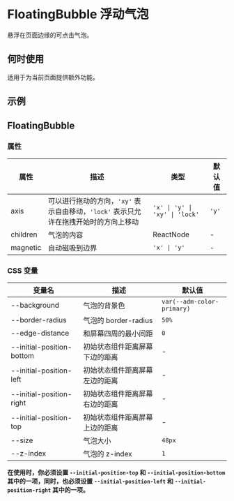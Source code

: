 # FloatingBubble 浮动气泡 <Experimental></Experimental>

悬浮在页面边缘的可点击气泡。

## 何时使用

适用于为当前页面提供额外功能。

## 示例

<code src="./demos/demo1.tsx"></code>

<code src="./demos/demo2.tsx"></code>

<code src="./demos/demo3.tsx"></code>

## FloatingBubble

### 属性

| 属性     | 描述                                                                                 | 类型                           | 默认值 |
| -------- | ------------------------------------------------------------------------------------ | ------------------------------ | ------ |
| axis     | 可以进行拖动的方向，`'xy'` 表示自由移动，`'lock'` 表示只允许在拖拽开始时的方向上移动 | `'x' \| 'y' \| 'xy' \| 'lock'` | `'y'`  |
| children | 气泡的内容                                                                           | ReactNode                      | -      |
| magnetic | 自动磁吸到边界                                                                       | `'x' \| 'y'`                   | -      |

### CSS 变量

| 变量名                    | 描述                           | 默认值                     |
| ------------------------- | ------------------------------ | -------------------------- |
| --background              | 气泡的背景色                   | `var(--adm-color-primary)` |
| --border-radius           | 气泡的 border-radius           | `50%`                      |
| --edge-distance           | 和屏幕四周的最小间距           | `0`                        |
| --initial-position-bottom | 初始状态组件距离屏幕下边的距离 | -                          |
| --initial-position-left   | 初始状态组件距离屏幕左边的距离 | -                          |
| --initial-position-right  | 初始状态组件距离屏幕右边的距离 | -                          |
| --initial-position-top    | 初始状态组件距离屏幕上边的距离 | -                          |
| --size                    | 气泡大小                       | `48px`                     |
| --z-index                 | 气泡的 z-index                 | `1`                        |

**在使用时，你必须设置 `--initial-position-top` 和 `--initial-position-bottom` 其中的一项，同时，也必须设置 `--initial-position-left` 和 `--initial-position-right` 其中的一项。**
